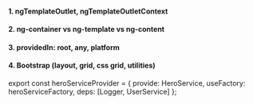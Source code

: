 #### 1. ngTemplateOutlet, ngTemplateOutletContext
#### 2. ng-container vs ng-template vs ng-content
#### 3. providedIn: root, any, platform
#### 4. Bootstrap (layout, grid, css grid, utilities)


export const heroServiceProvider =
  { provide: HeroService,
    useFactory: heroServiceFactory,
    deps: [Logger, UserService]
  };
